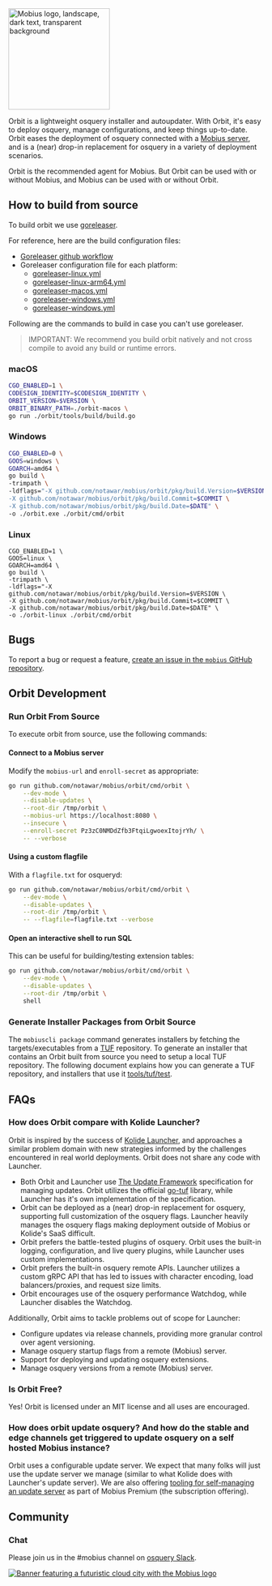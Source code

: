 <img width="200" alt="Mobius logo, landscape, dark text, transparent background" src="https://user-images.githubusercontent.com/618009/103300491-9197e280-49c4-11eb-8677-6b41027be800.png">

Orbit is a lightweight osquery installer and autoupdater. With Orbit, it's easy to deploy osquery, manage configurations, and keep things up-to-date. Orbit eases the deployment of osquery connected with a [Mobius server](https://github.com/notawar/mobius), and is a (near) drop-in replacement for osquery in a variety of deployment scenarios.

Orbit is the recommended agent for Mobius. But Orbit can be used with or without Mobius, and Mobius can be used with or without Orbit.

## How to build from source

To build orbit we use [goreleaser](https://goreleaser.com/).

For reference, here are the build configuration files:

- [Goreleaser github workflow](../.github/workflows/goreleaser-orbit.yaml)
- Goreleaser configuration file for each platform:
  - [goreleaser-linux.yml](./goreleaser-linux.yml)
  - [goreleaser-linux-arm64.yml](./goreleaser-linux-arm64.yml)
  - [goreleaser-macos.yml](./goreleaser-macos.yml)
  - [goreleaser-windows.yml](./goreleaser-windows.yml)
  - [goreleaser-windows.yml](./goreleaser-windows-arm64.yml)

Following are the commands to build in case you can't use goreleaser.

> IMPORTANT: We recommend you build orbit natively and not cross compile to avoid any build or runtime errors.

### macOS

```sh
CGO_ENABLED=1 \
CODESIGN_IDENTITY=$CODESIGN_IDENTITY \
ORBIT_VERSION=$VERSION \
ORBIT_BINARY_PATH=./orbit-macos \
go run ./orbit/tools/build/build.go
```

### Windows

```sh
CGO_ENABLED=0 \
GOOS=windows \
GOARCH=amd64 \
go build \
-trimpath \
-ldflags="-X github.com/notawar/mobius/orbit/pkg/build.Version=$VERSION \
-X github.com/notawar/mobius/orbit/pkg/build.Commit=$COMMIT \
-X github.com/notawar/mobius/orbit/pkg/build.Date=$DATE" \
-o ./orbit.exe ./orbit/cmd/orbit
```

### Linux

```sorbit/README.mdh
CGO_ENABLED=1 \
GOOS=linux \
GOARCH=amd64 \
go build \
-trimpath \
-ldflags="-X github.com/notawar/mobius/orbit/pkg/build.Version=$VERSION \
-X github.com/notawar/mobius/orbit/pkg/build.Commit=$COMMIT \
-X github.com/notawar/mobius/orbit/pkg/build.Date=$DATE" \
-o ./orbit-linux ./orbit/cmd/orbit
```

## Bugs

To report a bug or request a feature, [create an issue in the `mobius` GitHub repository](https://github.com/notawar/mobiuset/issues).

## Orbit Development

### Run Orbit From Source

To execute orbit from source, use the following commands:

#### Connect to a Mobius server

Modify the `mobius-url` and `enroll-secret` as appropriate:

```sh
go run github.com/notawar/mobius/orbit/cmd/orbit \
    --dev-mode \
    --disable-updates \
    --root-dir /tmp/orbit \
    --mobius-url https://localhost:8080 \
    --insecure \
    --enroll-secret Pz3zC0NMDdZfb3FtqiLgwoexItojrYh/ \
    -- --verbose
```

#### Using a custom flagfile

With a `flagfile.txt` for osqueryd:

```sh
go run github.com/notawar/mobius/orbit/cmd/orbit \
    --dev-mode \
    --disable-updates \
    --root-dir /tmp/orbit \
    -- --flagfile=flagfile.txt --verbose
```

#### Open an interactive shell to run SQL

This can be useful for building/testing extension tables:

```sh
go run github.com/notawar/mobius/orbit/cmd/orbit \
    --dev-mode \
    --disable-updates \
    --root-dir /tmp/orbit \
    shell
```

### Generate Installer Packages from Orbit Source

The `mobiuscli package` command generates installers by fetching the targets/executables from a [TUF](https://theupdateframework.io/) repository.
To generate an installer that contains an Orbit built from source you need to setup a local TUF repository.
The following document explains how you can generate a TUF repository, and installers that use it [tools/tuf/test](../tools/tuf/test/README.md).

## FAQs

### How does Orbit compare with Kolide Launcher?

Orbit is inspired by the success of [Kolide Launcher](https://github.com/kolide/launcher), and approaches a similar problem domain with new strategies informed by the challenges encountered in real world deployments. Orbit does not share any code with Launcher.

- Both Orbit and Launcher use [The Update Framework](https://theupdateframework.com/) specification for managing updates. Orbit utilizes the official [go-tuf](https://github.com/theupdateframework/go-tuf) library, while Launcher has it's own implementation of the specification.
- Orbit can be deployed as a (near) drop-in replacement for osquery, supporting full customization of the osquery flags. Launcher heavily manages the osquery flags making deployment outside of Mobius or Kolide's SaaS difficult.
- Orbit prefers the battle-tested plugins of osquery. Orbit uses the built-in logging, configuration, and live query plugins, while Launcher uses custom implementations.
- Orbit prefers the built-in osquery remote APIs. Launcher utilizes a custom gRPC API that has led to issues with character encoding, load balancers/proxies, and request size limits.
- Orbit encourages use of the osquery performance Watchdog, while Launcher disables the Watchdog.

Additionally, Orbit aims to tackle problems out of scope for Launcher:

- Configure updates via release channels, providing more granular control over agent versioning.
- Manage osquery startup flags from a remote (Mobius) server.
- Support for deploying and updating osquery extensions.
- Manage osquery versions from a remote (Mobius) server.

### Is Orbit Free?

Yes! Orbit is licensed under an MIT license and all uses are encouraged.

### How does orbit update osquery? And how do the stable and edge channels get triggered to update osquery on a self hosted Mobius instance?

Orbit uses a configurable update server. We expect that many folks will just use the update server we manage (similar to what Kolide does with Launcher's update server). We are also offering [tooling for self-managing an update server](https://mobiusmdm.com/docs/deploying/mobiuscli-agent-updates) as part of Mobius Premium (the subscription offering).

## Community

### Chat

Please join us in the #mobius channel on [osquery Slack](https://mobiusmdm.com/slack).

<a href="https://mobiusmdm.com"><img alt="Banner featuring a futuristic cloud city with the Mobius logo" src="https://user-images.githubusercontent.com/618009/98254443-eaf21100-1f41-11eb-9e2c-63a0545601f3.jpg"/></a>
